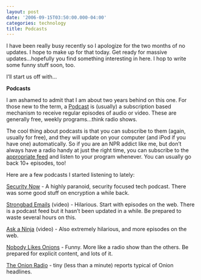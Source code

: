 ```yaml
---
layout: post
date: '2006-09-15T03:50:00.000-04:00'
categories: technology
title: Podcasts
---
```


I have been really busy recently so I apologize for the two months of no updates. I hope to make up for that today. Get ready for massive updates...hopefully you find something interesting in here. I hop to write some funny stuff soon, too.

I’ll start us off with...

**Podcasts**

I am ashamed to admit that I am about two years behind on this one. For those new to the term, a [Podcast](http://en.wikipedia.org/wiki/Podcast) is (usually) a subscription based mechanism to receive regular episodes of audio or video. These are generally free, weekly programs...think radio shows.

The cool thing about podcasts is that you can subscribe to them (again, usually for free), and they will update on your computer (and iPod if you have one) automatically. So if you are an NPR addict like me, but don’t always have a radio handy at just the right time, you can subscribe to the [appropriate feed](http://www.npr.org/rss/podcast/podcast_directory.php) and listen to your program whenever. You can usually go back 10+ episodes, too!

Here are a few podcasts I started listening to lately:

[Security Now](https://www.grc.com/SecurityNow.htm) - A highly paranoid, security focused tech podcast. There was some good stuff on encryption a while back.

[Strongbad Emails](http://homestarrunner.com/sbemail.html) (video) - Hilarious. Start with episodes on the web. There is a podcast feed but it hasn’t been updated in a while. Be prepared to waste several hours on this.

[Ask a Ninja](http://askaninja.com/) (video) - Also extremely hilarious, and more episodes on the web.

[Nobody Likes Onions](http://nobodylikesonions.com/nlo/) - Funny. More like a radio show than the others. Be prepared for explicit content, and lots of it.

[The Onion Radio](https://www.theonion.com/content/radionews) - tiny (less than a minute) reports typical of Onion headlines.